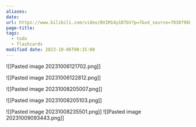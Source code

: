 ```yaml
---
aliases: 
date: 
url: https://www.bilibili.com/video/BV1M14y1D7bV?p=7&vd_source=7038f96b6bb3b14743531b102b109c43
page-title: 
tags:
  - todo
  - flashcards
modified date: 2023-10-06T00:15:00
---
```

![[Pasted image 20231006121702.png]]

![[Pasted image 20231006122812.png]]

![[Pasted image 20231008205007.png]]

![[Pasted image 20231008205103.png]]

![[Pasted image 20231008235501.png]]
![[Pasted image 20231009093443.png]]
